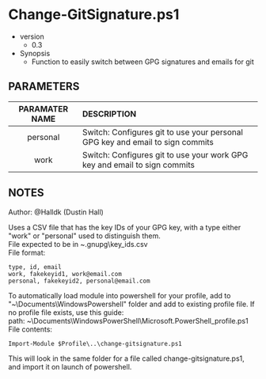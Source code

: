 # Change-GitSignature.ps1
- version
    - 0.3
- Synopsis
    - Function to easily switch between GPG signatures and emails for git

## PARAMETERS 
|   PARAMATER NAME    |  DESCRIPTION  |
|   :---:   |   :---    |
|   personal  |    Switch: Configures git to use your personal GPG key and email to sign commits  |
|   work    |   Switch: Configures git to use your work GPG key and email to sign commits |

## NOTES
Author: @Halldk (Dustin Hall)

Uses a CSV file that has the key IDs of your GPG key, with a type either "work" or "personal" used to distinguish them. <br >
File expected to be in ~\.gnupg\key_ids.csv <br >
File format: 
``` 
type, id, email
work, fakekeyid1, work@email.com
personal, fakekeyid2, personal@email.com
```


To automatically load module into powershell for your profile, add to "~\Documents\WindowsPowershell\" folder and add to existing profile file. If no profile file exists, use this guide: <br >
path: ~\Documents\WindowsPowerShell\Microsoft.PowerShell_profile.ps1 <br >
File contents:  
``` 
Import-Module $Profile\..\change-gitsignature.ps1
```

This will look in the same folder for a file called change-gitsignature.ps1, and import it on launch of powershell.
